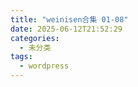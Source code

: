 ```yaml
---
title: "weinisen合集 01-08"
date: 2025-06-12T21:52:29
categories:
  - 未分类
tags:
  - wordpress
---
```





